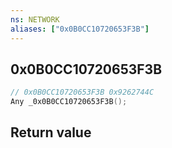 ```yaml
---
ns: NETWORK
aliases: ["0x0B0CC10720653F3B"]
---
```

## 0x0B0CC10720653F3B

```c
// 0x0B0CC10720653F3B 0x9262744C
Any _0x0B0CC10720653F3B();
```

## Return value
